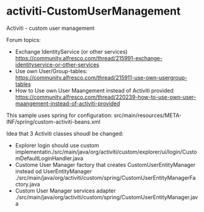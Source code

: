 activiti-CustomUserManagement
=============================

Activiti - custom user management

Forum topics:
* Exchange IdentityService (or other services) https://community.alfresco.com/thread/215991-exchange-identityservice-or-other-services
* Use own User/Group-tables: https://community.alfresco.com/thread/215911-use-own-usergroup-tables
* How to Use own User Maangement instead of Activiti provided https://community.alfresco.com/thread/220239-how-to-use-own-user-maangement-instead-of-activiti-provided

This sample uses spring for configuration: src/main/resources/META-INF/spring/custom-activiti-beans.xml

Idea that 3 Activiti classes shoudl be changed:
* Explorer login should use custom implementatin./src/main/java/org/activiti/custom/explorer/ui/login/CustomDefaultLoginHandler.java 
* Custome User Manager factory that creates CustomUserEntityManager instead od UserEntityManager  ./src/main/java/org/activiti/custom/spring/CustomUserEntityManagerFactory.java 
* Custom User Manager services adapter ./src/main/java/org/activiti/custom/spring/CustomUserEntityManager.java

